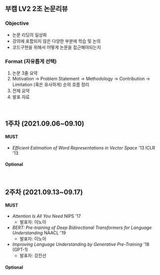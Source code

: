## 부캠 LV2 2조 논문리뷰

### Objective
- 논문 리딩의 일상화
- 강의에 포함되지 않은 다양한 부분에 학습 및 논의
- 코드구현을 위해서 어떻게 논문을 접근해야되는지 

### Format (자유롭게 선택)
1) 논문 3줄 요약
2) Motivation -> Problem Statement -> Methodology -> Contribution -> Limitation (혹은 유사하게) 순의 흐름 정리
3) 전체 요약
4) 발표 자료
<br>

## 1주차 (2021.09.06~09.10)
#### MUST
- *Efficient Estimation of Word Representations in Vector Space* '13 ICLR '13

#### Optional 


<br>

## 2주차 (2021.09.13~09.17)
#### MUST
- *Attention Is All You Need* NIPS '17
  - 발표자: 이노아
- *BERT: Pre-training of Deep Bidirectional Transformers for Language Understanding* NAACL '19
  - 발표자: 이노아
- *Improving Language Understanding by Generative Pre-Training* '18  (GPT-1)
  - 발표자: 강진선

#### Optional




